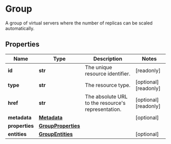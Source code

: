 # Group

A group of virtual servers where the number of replicas can be scaled automatically.
## Properties
| Name | Type | Description | Notes |
| ------------ | ------------- | ------------- | ------------- |
| **id** | **str** | The unique resource identifier. | [readonly]  |
| **type** | **str** | The resource type. | [optional] [readonly]  |
| **href** | **str** | The absolute URL to the resource&#39;s representation. | [optional] [readonly]  |
| **metadata** | [**Metadata**](Metadata.md) |  | [optional]  |
| **properties** | [**GroupProperties**](GroupProperties.md) |  |  |
| **entities** | [**GroupEntities**](GroupEntities.md) |  | [optional]  |


